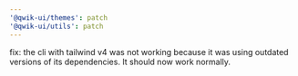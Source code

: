 ```yaml
---
'@qwik-ui/themes': patch
'@qwik-ui/utils': patch
---
```


fix: the cli with tailwind v4 was not working because it was using outdated versions of its dependencies. It should now work normally.
